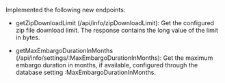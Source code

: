 Implemented the following new endpoints:

- getZipDownloadLimit (/api/info/zipDownloadLimit): Get the configured zip file download limit. The response contains the long value of the limit in bytes.

- getMaxEmbargoDurationInMonths (/api/info/settings/:MaxEmbargoDurationInMonths): Get the maximum embargo duration in months, if available, configured through the database setting :MaxEmbargoDurationInMonths.
